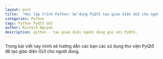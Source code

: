 ```yaml
---
layout: post
title:  "Học lập trình Python: Sử dụng PyQt5 tạo giao diện GUI cho người dùng - Phần 1"
categories: Python
tags: Python PyQt5 GUI
author: Richard Nguyen
description: python - tạo giao diện người dùng gui với PyQt5.
---
```


Trong bài viết này mình sẽ hướng dẫn các bạn các sử dụng thư viện PyQt5 để tạo giao diện GUI cho người dùng.